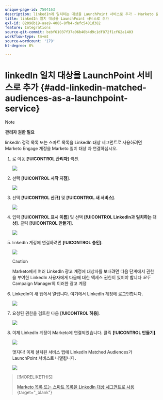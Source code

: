 ```yaml
---
unique-page-id: 7504163
description: linkedIn에 일치하는 대상을 LaunchPoint 서비스로 추가 - Marketo 문서 - 제품 설명서
title: linkedIn 일치 대상을 LaunchPoint 서비스로 추가
exl-id: 82096b19-aae9-4086-8fb4-defc5481d382
feature: Integrations
source-git-commit: bebf61037f37a06b40b4d9c1df872f1cf62a1403
workflow-type: tm+mt
source-wordcount: '179'
ht-degree: 0%

---
```


# linkedIn 일치 대상을 LaunchPoint 서비스로 추가 {#add-linkedin-matched-audiences-as-a-launchpoint-service}

>[!NOTE]
>
>**관리자 권한 필요**

linkedIn 정적 목록 또는 스마트 목록을 LinkedIn 대상 세그먼트로 사용하려면 Marketo Engage 계정을 Marketo 일치 대상 과 연결하십시오.

1. 로 이동 **[!UICONTROL 관리자]** 섹션.

   ![](assets/admin.png)

1. 선택 **[!UICONTROL 시작 지점]**.

   ![](assets/image2014-12-5-14-3a35-3a27.png)

1. 선택 **[!UICONTROL 신규]** 및 **[!UICONTROL 새 서비스]**.

   ![](assets/image2014-12-5-14-3a37-3a33.png)

1. 입력 **[!UICONTROL 표시 이름]** 및 선택 **[!UICONTROL LinkedIn과 일치하는 대상]**. 클릭 **[!UICONTROL 만들기]**.

   ![](assets/image2018-2-23-14-3a25-3a39.png)

1. linkedIn 계정에 연결하려면 **[!UICONTROL 승인]**.

   ![](assets/authorizeaccount.png)

   >[!CAUTION]
   >
   >Marketo에서 여러 LinkedIn 광고 계정에 대상자를 보내려면 다음 단계에서 권한을 부여한 LinkedIn 사용자에게 다음에 대한 액세스 권한이 있어야 합니다 *모두* Campaign Manager의 이러한 광고 계정

1. LinkedIn이 새 탭에서 열립니다. 여기에서 LinkedIn 계정에 로그인합니다.

   ![](assets/image2018-2-23-14-3a32-3a20.png)

1. 요청된 권한을 검토한 다음 **[!UICONTROL 허용]**.

   ![](assets/li-permissions.png)

1. 이제 LinkedIn 계정이 Marketo에 연결되었습니다. 클릭 **[!UICONTROL 만들기]**.

   ![](assets/image2018-2-23-14-3a35-3a55.png)

   멋지다! 이제 설치된 서비스 탭에 LinkedIn Matched Audiences가 LaunchPoint 서비스로 나열됩니다.

   ![](assets/bartholomew2.png)

>[!MORELIKETHIS]
>
>[Marketo 목록 또는 스마트 목록을 LinkedIn 대상 세그먼트로 사용](/help/marketo/product-docs/demand-generation/social/social-functions/use-a-marketo-list-or-smart-list-as-a-linkedin-audience-segment.md){target="_blank"}
